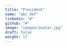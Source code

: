 ```yaml
---
title: "President"
name: "abc def"
linkedin: "#"
github: "#"
image: "images/avatar.jpg"
draft: false
weight: 17
---
```

